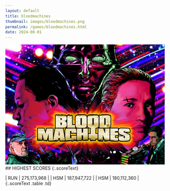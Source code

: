```yaml
---
layout: default
title: bloodmachines
thumbnail: images/bloodmachines.png
permalink: /games/bloodmachines.html
date: 2024-08-01
---
```


<img src="../images/bloodmachines.png" class="gameThumbnail img-fluid mx-auto align-middle">
## HIGHEST SCORES
{:.scoreText}

| RUN | 275,173,968 | 
| HSM | 187,947,722 | 
| HSM | 180,112,360 | 
{:.scoreText .table .td}
